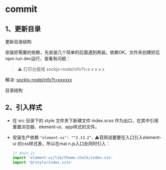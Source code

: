 # commit

## 1、更新目录

更新目录结构



安装好需要的依赖，先安装几个简单的后面遇到再装。依赖OK，文件夹创建好后npm run dev运行，查看有问题：

>  ⚠️ 打印台报错  sockjs-node/info?t=x x x x x

解决:  [sockjs-node/info?t=xxxxxx](https://blog.csdn.net/qq_41064597/article/details/118083665)



目录结构

## 2、引入样式

- 在 src 目录下的 style 文件夹下新建文件 index.scss 作为出口，在其中引用重置浏览器、element-ui、app样式的文件。

- 安装生产依赖 `"element-ui": "^2.13.2",` ⚠️官网说要要在入口引入element-ui 的css样式表，所以在mai n.js入口处同时引入：

  ```js
  // main.js
  import 'element-ui/lib/theme-chalk/index.css'
  import '@/style/index.scss'
  ```





